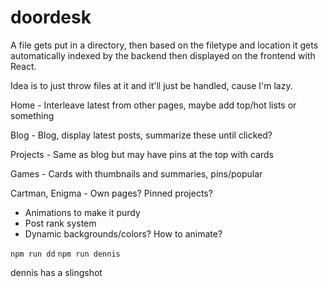 # doordesk

A file gets put in a directory, then based on the filetype and location it gets automatically 
indexed by the backend then displayed on the frontend with React.

Idea is to just throw files at it and it'll just be handled, cause I'm lazy.

Home - Interleave latest from other pages, maybe add top/hot lists or something

Blog - Blog, display latest posts, summarize these until clicked? 

Projects - Same as blog but may have pins at the top with cards

Games - Cards with thumbnails and summaries, pins/popular

Cartman, Enigma - Own pages? Pinned projects?

- Animations to make it purdy
- Post rank system
- Dynamic backgrounds/colors? How to animate?

```npm run dd```
```npm run dennis```


dennis has a slingshot
